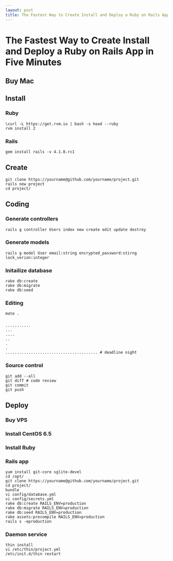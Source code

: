 ```yaml
---
layout: post
title: The Fastest Way to Create Install and Deploy a Ruby on Rails App in Five Minutes - 最快速度 5 分钟内创建、安装、部署、上线 Rails 应用
---
```


# The Fastest Way to Create Install and Deploy a Ruby on Rails App in Five Minutes


## Buy Mac


## Install

### Ruby

    \curl -L https://get.rvm.io | bash -s head --ruby
    rvm install 2

### Rails

    gem install rails -v 4.1.0.rc1


## Create

    git clone https://yourname@github.com/yourname/project.git
    rails new project
    cd project/


## Coding

### Generate controllers

    rails g controller Users index new create edit update destroy

### Generate models

    rails g model User email:string encrypted_password:stirng lock_verion:integer

### Initailize database

    rake db:create
    rake db:migrate
    rake db:seed

### Editing

    mate .

###

    ...........
    ...
    ....
    ..
    .
    .
    ........................................ # deadline night

### Source control

    git add --all
    git diff # code review
    git commit
    git push


## Deploy

### Buy VPS

### Install CentOS 6.5

### Install Ruby

### Rails app

    yum install git-core sglite-devel
    cd /opt/
    git clone https://yourname@github.com/yourname/project.git
    cd project/
    bundle
    vi config/database.yml
    vi config/secrets.yml
    rake db:create RAILS_ENV=production
    rake db:migrate RAILS_ENV=production
    rake db:seed RAILS_ENV=production
    rake assets:precompile RAILS_ENV=production
    rails s -eproduction

### Daemon service

    thin install
    vi /etc/thin/project.yml
    /etc/init.d/thin restart
